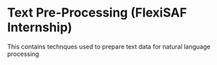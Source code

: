 # Text Pre-Processing (FlexiSAF Internship)
 This contains technques used to prepare text data for natural language processing
